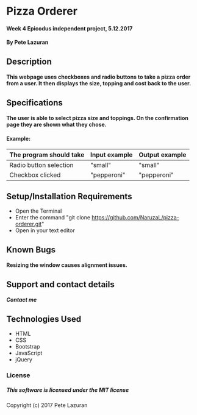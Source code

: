 # Pizza Orderer

#### Week 4 Epicodus independent project, 5.12.2017

#### By Pete Lazuran

## Description

#### This webpage uses checkboxes and radio buttons to take a pizza order from a user. It then displays the size, topping and cost back to the user.

## Specifications

#### The user is able to select pizza size and toppings. On the confirmation page they are shown what they chose.
#### Example:
|The program should take| Input example | Output example|
|----------|-------|-------|
|Radio button selection|"small"|"small"|
|Checkbox clicked|"pepperoni"|"pepperoni"|


## Setup/Installation Requirements

* Open the Terminal
* Enter the command "git clone https://github.com/NaruzaL/pizza-orderer.git"
* Open in your text editor

## Known Bugs

#### Resizing the window causes alignment issues.

## Support and contact details

##### Contact me

## Technologies Used

* HTML
* CSS
* Bootstrap
* JavaScript
* jQuery

### License

##### This software is licensed under the MIT license

Copyright (c) 2017 Pete Lazuran
